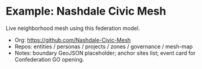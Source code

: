 # Example: Nashdale Civic Mesh
Live neighborhood mesh using this federation model.

- Org: https://github.com/Nashdale-Civic-Mesh
- Repos: entities / personas / projects / zones / governance / mesh-map
- Notes: boundary GeoJSON placeholder; anchor sites list; event card for Confederation GO opening.
